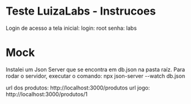 # Teste LuizaLabs - Instrucoes

Login de acesso a tela inicial:
login: root
senha: labs

# Mock

Instalei um Json Server que se encontra em db.json na pasta raíz. Para rodar o servidor, executar o comando: npx json-server --watch db.json

url dos produtos: http://localhost:3000/produtos
url jogo: http://localhost:3000/produtos/1
